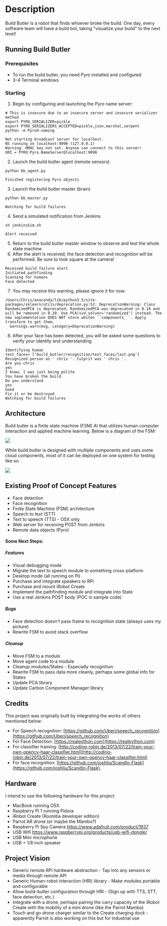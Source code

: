 # Description
Build Butler is a robot that finds whoever broke the build. One day, every software team will have a build bot, taking "visualize your build" to the next level!

## Running Build Butler
### Prerequisites
* To run the build butler, you need Pyro installed and configured
* 3-4 Terminal windows
### Starting
1. Begin by configuring and launching the Pyro name server:
~~~
# This is insecure due to an insecure server and insecure serializer method
export PYRO_SERIALIZER=pickle
export PYRO_SERIALIZERS_ACCEPTED=pickle,json,marshal,serpent
python -m Pyro4.naming
~~~
~~~
Not starting broadcast server for localhost.
NS running on localhost:9090 (127.0.0.1)
Warning: HMAC key not set. Anyone can connect to this server!
URI = PYRO:Pyro.NameServer@localhost:9090
~~~
2. Launch the build butler agent (remote sensors)
~~~
python bb_agent.py
~~~
~~~
Finished registering Pyro objects
~~~
3. Launch the build butler master (brain)
~~~
python bb_master.py 
~~~
~~~
Watching for build failures
~~~
4. Send a simulated notification from Jenkins
~~~
sh jenkinsSim.sh
~~~
~~~
Alert received
~~~
5. Return to the build butler master window to observe and test the whole state machine
6. After the alert is received, the face detection and recognition will be performed. Be sure to look square at the camera!
~~~
Received build failure alert
Initiated pathfinding
Scanning for humans
Face detected
~~~
7. You may receive this warning, please ignore it for now:
~~~
/Users/Chris/anaconda/lib/python3.5/site-packages/sklearn/utils/deprecation.py:52: DeprecationWarning: Class RandomizedPCA is deprecated; RandomizedPCA was deprecated in 0.18 and will be removed in 0.20. Use PCA(svd_solver='randomized') instead. The new implementation DOES NOT store whiten ``components_``. Apply transform to get them.
  warnings.warn(msg, category=DeprecationWarning)
~~~
8. After your face has been detected, you will be asked some questions to verify your identity and understanding
~~~
Identifying human
test_faces= ['build_butler/recognition/test_faces/last.png']
Recognized person as ' chris '. Culprit was ' chris '.
Are you chris
yes
I know, I was just being polite
You have broken the build
Do you understand
yes
Good
Fix it or be destroyed
Watching for build failures
~~~

## Architecture
Build butler is a finite state machine (FSM) AI that utilizes human computer interaction and applied machine learning. Below is a diagram of the FSM:

<img src="https://github.com/Shumakriss/build_butler/blob/master/Build%20Butler%20FSM.png?raw=true">

While build butler is designed with multiple components and uses some cloud components, most of it can be deployed on one system for testing like so:

<img src="https://github.com/Shumakriss/build_butler/blob/master/Testing%20Setup.png?raw=true">

## Existing Proof of Concept Features
* Face detection
* Face recognition
* Finite State Machine (FSM) architecture
* Speech to text (STT)
* Text to speech (TTS) - OSX only
* Web server for receiving POST from Jenkins
* Remote data objects (Pyro)

#### Some Next Steps:
##### Features
* Visual debugging mode
* Migrate the text to speech module to something cross-platform
* Desktop mode (all running on Pi)
* Purchase and integrate speakers to RPi
* Purchase and mount iRobot Create
* Implement the pathfinding module and integrate into State
* Use a real Jenkins POST body (POC in sample code)

##### Bugs
* Face detection doesn't pass frame to recognition state (always uses my picture)
* Rewrite FSM to avoid stack overflow

##### Cleanup
* Move FSM to a module
* Move agent code to a module
* Cleanup modules/States - Especially recognition
* Rewrite FSM to pass data more cleanly, perhaps some global info for States
* Update PCA library
* Update Carbon Component Manager library

## Credits
This project was originally built by integrating the works of others mentioned below:

* For Speech recognition: [https://github.com/Uberi/speech_recognition](https://github.com/Uberi/speech_recognition)  
* For Face Detection: [https://realpython.com](https://realpython.com)
* For classifier training: [http://coding-robin.de/2013/07/22/train-your-own-opencv-haar-classifier.html](http://coding-robin.de/2013/07/22/train-your-own-opencv-haar-classifier.html)
* For face recognition: [https://github.com/joshliu/ScandIn-Flask](https://github.com/joshliu/ScandIn-Flask). 

## Hardware
I intend to use the following hardware for this project:
* MacBook running OSX
* Raspberry Pi 1 running Pidora
* iRobot Create (Roomba developer edition)
* Parrot AR drone (or maybe the Mambo?)
* Raspberry Pi Spy Camera https://www.adafruit.com/product/1937
* USB Wifi https://www.raspberrypi.org/products/usb-wifi-dongle/
* USB Mini microphone
* USB + 1/8 inch speaker

## Project Vision
* Generic remote RPi hardware abstraction - Tap into any sensors or media through remote API
* Generic Human-robot interaction (HRI) library - Make modules portable and configurable
* Allow build-butler configuration through HRI - (Sign up with TTS, STT, face detection, etc.)
* Integrate with a drone, perhaps pairing the carry capacity of the iRobot Create with the mobility of a mini drone (like the Parrot Mambo)
* Touch and go drone charger similar to the Create charging dock - apparently Parrot is also working on this but for industrial use
